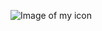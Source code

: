 ![Image of my icon](https://avatars.githubusercontent.com/u/134671117?s=400&u=ed47ff1cbc5d8fec8978e0bd454d4b6bb409a822&v=4)
